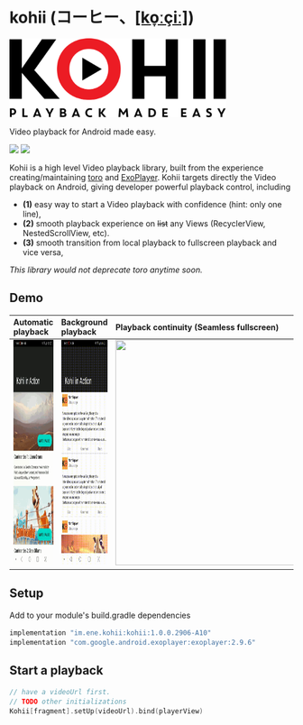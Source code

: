 # kohii (コーヒー、[[ko̞ːçiː]](https://en.wiktionary.org/wiki/%E3%82%B3%E3%83%BC%E3%83%92%E3%83%BC))

<img src="art/kohii.png?raw=true" alt="Kohii" width="384">

Video playback for Android made easy.

![](https://img.shields.io/nexus/r/https/oss.sonatype.org/im.ene.kohii/kohii.svg)
[![](https://yourdonation.rocks/images/badge.svg)](https://www.paypal.me/eneimlabs/500jpy)

Kohii is a high level Video playback library, built from the experience creating/maintaining [toro](https://github.com/eneim/toro) and [ExoPlayer](https://github.com/google/ExoPlayer). Kohii targets directly the Video playback on Android, giving developer powerful playback control, including 

- **(1)** easy way to start a Video playback with confidence (hint: only one line), 
- **(2)** smooth playback experience on ~~list~~ any Views (RecyclerView, NestedScrollView, etc).
- **(3)** smooth transition from local playback to fullscreen playback and vice versa, 

*This library would not deprecate toro anytime soon.*

## Demo

|Automatic playback|Background playback|Playback continuity (Seamless fullscreen)|
| :--- | :--- | :--- |
|<img src="./art/kohii_demo_2.gif" width="184.6" height="400"/>|<img src="./art/kohii_demo_1.gif" width="184.6" height="400"/>|<img src="./art/kohii_demo_3.gif" width="400" height="400"/>|

## Setup

Add to your module's build.gradle dependencies

```groovy
implementation "im.ene.kohii:kohii:1.0.0.2906-A10"
implementation "com.google.android.exoplayer:exoplayer:2.9.6"
```

## Start a playback

```kotlin
// have a videoUrl first.
// TODO other initializations
Kohii[fragment].setUp(videoUrl).bind(playerView)
```

